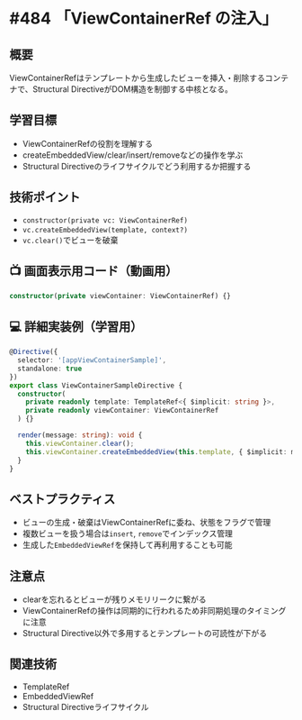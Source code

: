 # #484 「ViewContainerRef の注入」

## 概要
ViewContainerRefはテンプレートから生成したビューを挿入・削除するコンテナで、Structural DirectiveがDOM構造を制御する中核となる。

## 学習目標
- ViewContainerRefの役割を理解する
- createEmbeddedView/clear/insert/removeなどの操作を学ぶ
- Structural Directiveのライフサイクルでどう利用するか把握する

## 技術ポイント
- `constructor(private vc: ViewContainerRef)`
- `vc.createEmbeddedView(template, context?)`
- `vc.clear()`でビューを破棄

## 📺 画面表示用コード（動画用）
```typescript
constructor(private viewContainer: ViewContainerRef) {}
```

## 💻 詳細実装例（学習用）
```typescript
@Directive({
  selector: '[appViewContainerSample]',
  standalone: true
})
export class ViewContainerSampleDirective {
  constructor(
    private readonly template: TemplateRef<{ $implicit: string }>,
    private readonly viewContainer: ViewContainerRef
  ) {}

  render(message: string): void {
    this.viewContainer.clear();
    this.viewContainer.createEmbeddedView(this.template, { $implicit: message });
  }
}
```

## ベストプラクティス
- ビューの生成・破棄はViewContainerRefに委ね、状態をフラグで管理
- 複数ビューを扱う場合は`insert`, `remove`でインデックス管理
- 生成した`EmbeddedViewRef`を保持して再利用することも可能

## 注意点
- clearを忘れるとビューが残りメモリリークに繋がる
- ViewContainerRefの操作は同期的に行われるため非同期処理のタイミングに注意
- Structural Directive以外で多用するとテンプレートの可読性が下がる

## 関連技術
- TemplateRef
- EmbeddedViewRef
- Structural Directiveライフサイクル
